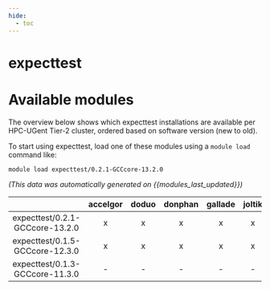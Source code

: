 ```yaml
---
hide:
  - toc
---
```


expecttest
==========

# Available modules


The overview below shows which expecttest installations are available per HPC-UGent Tier-2 cluster, ordered based on software version (new to old).

To start using expecttest, load one of these modules using a `module load` command like:

```shell
module load expecttest/0.2.1-GCCcore-13.2.0
```

*(This data was automatically generated on {{modules_last_updated}})*  

| |accelgor|doduo|donphan|gallade|joltik|litleo|shinx|
| :---: | :---: | :---: | :---: | :---: | :---: | :---: | :---: |
|expecttest/0.2.1-GCCcore-13.2.0|x|x|x|x|x|x|x|
|expecttest/0.1.5-GCCcore-12.3.0|x|x|x|x|x|x|x|
|expecttest/0.1.3-GCCcore-11.3.0|-|-|-|-|-|x|x|
